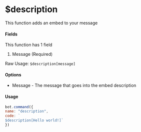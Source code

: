 # $description

This function adds an embed to your message

#### Fields

This function has 1 field

1. Message \(Required\)

Raw Usage: `$description[message]`

#### Options

* Message - The message that goes into the embed description

#### Usage

```javascript
bot.command({
name: "description", 
code: `
$description[Hello world!]` 
})
```

